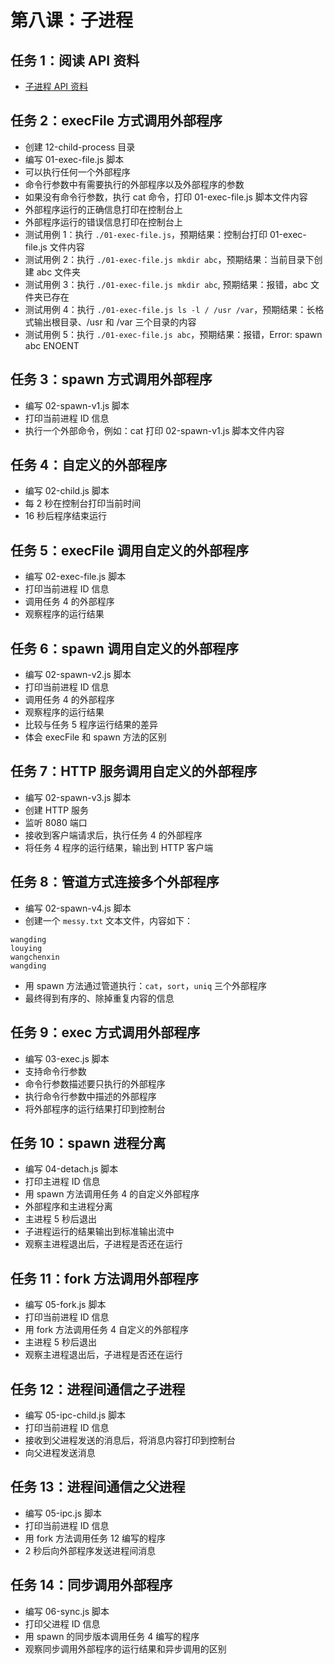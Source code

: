 # 第八课：子进程

## 任务 1：阅读 API 资料

- [子进程 API 资料](http://nodejs.cn/api/child_process.html)  

## 任务 2：execFile 方式调用外部程序

- 创建 12-child-process 目录  
- 编写 01-exec-file.js 脚本
- 可以执行任何一个外部程序  
- 命令行参数中有需要执行的外部程序以及外部程序的参数  
- 如果没有命令行参数，执行 cat 命令，打印 01-exec-file.js 脚本文件内容  
- 外部程序运行的正确信息打印在控制台上  
- 外部程序运行的错误信息打印在控制台上  
- 测试用例 1：执行 `./01-exec-file.js`，预期结果：控制台打印 01-exec-file.js 文件内容  
- 测试用例 2：执行 `./01-exec-file.js mkdir abc`，预期结果：当前目录下创建 abc 文件夹  
- 测试用例 3：执行 `./01-exec-file.js mkdir abc`, 预期结果：报错，abc 文件夹已存在  
- 测试用例 4：执行 `./01-exec-file.js ls -l / /usr /var`，预期结果：长格式输出根目录、/usr 和 /var 三个目录的内容  
- 测试用例 5：执行 `./01-exec-file.js abc`，预期结果：报错，Error: spawn abc ENOENT  

## 任务 3：spawn 方式调用外部程序

- 编写 02-spawn-v1.js 脚本
- 打印当前进程 ID 信息
- 执行一个外部命令，例如：cat 打印 02-spawn-v1.js 脚本文件内容

## 任务 4：自定义的外部程序

- 编写 02-child.js 脚本
- 每 2 秒在控制台打印当前时间
- 16 秒后程序结束运行

## 任务 5：execFile 调用自定义的外部程序

- 编写 02-exec-file.js 脚本
- 打印当前进程 ID 信息
- 调用任务 4 的外部程序
- 观察程序的运行结果

## 任务 6：spawn 调用自定义的外部程序

- 编写 02-spawn-v2.js 脚本
- 打印当前进程 ID 信息
- 调用任务 4 的外部程序
- 观察程序的运行结果
- 比较与任务 5 程序运行结果的差异
- 体会 execFile 和 spawn 方法的区别

## 任务 7：HTTP 服务调用自定义的外部程序

- 编写 02-spawn-v3.js 脚本
- 创建 HTTP 服务
- 监听 8080 端口
- 接收到客户端请求后，执行任务 4 的外部程序
- 将任务 4 程序的运行结果，输出到 HTTP 客户端

## 任务 8：管道方式连接多个外部程序

- 编写 02-spawn-v4.js 脚本
- 创建一个 `messy.txt` 文本文件，内容如下：
```
wangding
louying
wangchenxin
wangding
```
- 用 spawn 方法通过管道执行：`cat`，`sort`，`uniq` 三个外部程序
- 最终得到有序的、除掉重复内容的信息

## 任务 9：exec 方式调用外部程序

- 编写 03-exec.js 脚本
- 支持命令行参数
- 命令行参数描述要只执行的外部程序
- 执行命令行参数中描述的外部程序
- 将外部程序的运行结果打印到控制台

## 任务 10：spawn 进程分离

- 编写 04-detach.js 脚本
- 打印主进程 ID 信息
- 用 spawn 方法调用任务 4 的自定义外部程序
- 外部程序和主进程分离
- 主进程 5 秒后退出
- 子进程运行的结果输出到标准输出流中
- 观察主进程退出后，子进程是否还在运行

## 任务 11：fork 方法调用外部程序

- 编写 05-fork.js 脚本
- 打印当前进程 ID 信息
- 用 fork 方法调用任务 4 自定义的外部程序
- 主进程 5 秒后退出
- 观察主进程退出后，子进程是否还在运行

## 任务 12：进程间通信之子进程

- 编写 05-ipc-child.js 脚本
- 打印当前进程 ID 信息
- 接收到父进程发送的消息后，将消息内容打印到控制台
- 向父进程发送消息

## 任务 13：进程间通信之父进程

- 编写 05-ipc.js 脚本
- 打印当前进程 ID 信息
- 用 fork 方法调用任务 12 编写的程序
- 2 秒后向外部程序发送进程间消息

## 任务 14：同步调用外部程序

- 编写 06-sync.js 脚本
- 打印父进程 ID 信息
- 用 spawn 的同步版本调用任务 4 编写的程序
- 观察同步调用外部程序的运行结果和异步调用的区别

